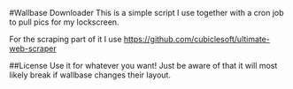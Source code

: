#Wallbase Downloader
This is a simple script I use together with a cron job to pull pics for my lockscreen.

For the scraping part of it I use https://github.com/cubiclesoft/ultimate-web-scraper

##License
Use it for whatever you want! Just be aware of that it will most likely break if wallbase changes their layout.
